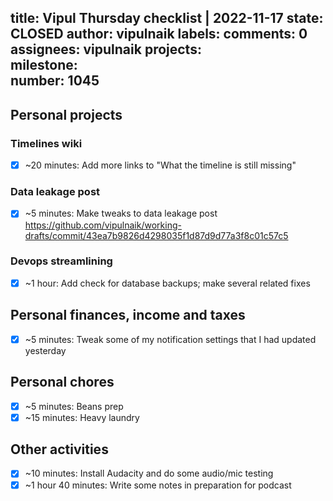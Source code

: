 title:	Vipul Thursday checklist | 2022-11-17
state:	CLOSED
author:	vipulnaik
labels:	
comments:	0
assignees:	vipulnaik
projects:	
milestone:	
number:	1045
--
## Personal projects

### Timelines wiki

- [x] ~20 minutes: Add more links to "What the timeline is still missing"

### Data leakage post

- [x] ~5 minutes: Make tweaks to data leakage post https://github.com/vipulnaik/working-drafts/commit/43ea7b9826d4298035f1d87d9d77a3f8c01c57c5

### Devops streamlining

- [x] ~1 hour: Add check for database backups; make several related fixes

## Personal finances, income and taxes

- [x] ~5 minutes: Tweak some of my notification settings that I had updated yesterday

## Personal chores

- [x] ~5 minutes: Beans prep
- [x] ~15 minutes: Heavy laundry

## Other activities

- [x] ~10 minutes: Install Audacity and do some audio/mic testing
- [x] ~1 hour 40 minutes: Write some notes in preparation for podcast 
